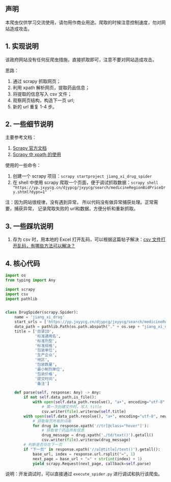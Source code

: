 ## 声明

本爬虫仅供学习交流使用，请勿用作商业用途。爬取的时候注意控制速度，勿对网站造成攻击。

## 1. 实现说明
该政府网站没有任何反爬虫措施，直接抓取即可，注意不要对网站造成攻击。

思路：
1. 通过 scrapy 抓取网页；
2. 利用 xpath 解析网页，提取药品信息；
3. 将提取的信息写入 csv 文件；
4. 观察网页结构，构造下一页 url;
5. 新的 url 重复 1-4 步。

## 2. 一些细节说明

主要参考文档：

1. [Scrapy 官方文档](https://docs.scrapy.org/en/latest/intro/tutorial.html#creating-a-project)
2. [Scrapy 中 xpath 的使用](https://blog.csdn.net/qq_27283619/article/details/88704479)

使用的一些命令：

1. 创建一个 scrapy 项目：`scrapy startproject jiang_xi_drug_spider`
2. 在 shell 中使用 scrapy 爬取一个页面，便于调试抓取数据：`scrapy shell "https://yp.jxyycg.cn/djypcg/jxyycg/search/medicineRegionBidPriceQry.shtml?dypn=1"
'`

注：因为网站很规律，没有遇到异常， 所以代码没有做异常捕获处理。正常需要，捕获异常， 记录爬取失败的 url和数据，方便分析和重新抓取。


## 3. 一些踩坑说明
1. 存为 csv 时，用本地的 Excel 打开乱码，可以根据这篇帖子解决：[csv 文件打开乱码，有哪些方法可以解决？](https://www.zhihu.com/question/21869078)

## 4. 核心代码

```python
import os
from typing import Any

import scrapy
import csv
import pathlib


class DrugSpider(scrapy.Spider):
    name = 'jiang_xi_drug'
    start_urls = ['https://yp.jxyycg.cn/djypcg/jxyycg/search/medicineRegionBidPriceQry.shtml?dypn=1']
    data_path = pathlib.Path(os.path.abspath("." + os.sep + "jiang_xi_drug.csv"))
    title = ['目录ID',
             '标准通用名',
             '标准剂型',
             '标准规格',
             '包装单位',
             '生产企业',
             '地区',
             '包装数量',
             '最小制剂单位',
             '包装价格',
             '提交时间',
             '备注']

    def parse(self, response: Any) -> Any:
        if not self.data_path.is_file():
            with open(self.data_path.resolve(), "a+", encoding="utf-8", newline='') as file:
                # 第一次创建文件时，写入 title
                csv.writer(file).writerow(self.title)
        with open(self.data_path.resolve(), "a+", encoding="utf-8", newline='') as file:
            # 获取每页所有的词条
            for drug in response.xpath('//tr[@class="hover"]'):
                # 获取单个药品所有信息
                drug_message = drug.xpath('./td/text()').getall()
                csv.writer(file).writerow(drug_message)
        # 判断是否存在下一页
        if "下一页" in response.xpath('//a[@title]/text()').getall():
            base_url, index = response.url.rsplit("=", 1)
            next_page = base_url + "=" + str(int(index) + 1)
            yield scrapy.Request(next_page, callback=self.parse)

```

说明：开发调试时，可以直接通过 `execute_spider.py` 进行调试和执行该爬虫。
